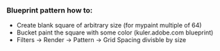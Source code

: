 ### Blueprint pattern how to:
- Create blank square of arbitrary size (for mypaint multiple of 64)
- Bucket paint the square with some color (kuler.adobe.com blueprint) 
- Filters -> Render -> Pattern -> Grid Spacing divisble by size
